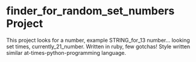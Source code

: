 # finder_for_random_set_numbers Project
This project looks for a number, example STRING_for_13 number... looking set times, currently_21_number. Written in ruby, few gotchas! Style written similar at-times-python-programming language.
